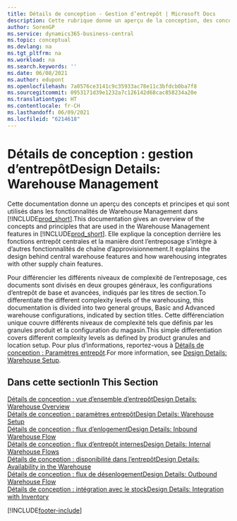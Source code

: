 ```yaml
---
title: Détails de conception - Gestion d’entrepôt | Microsoft Docs
description: Cette rubrique donne un aperçu de la conception, des concepts et des principes associés aux fonctionnalités de gestion d’entrepôt dans Business Central.
author: SorenGP
ms.service: dynamics365-business-central
ms.topic: conceptual
ms.devlang: na
ms.tgt_pltfrm: na
ms.workload: na
ms.search.keywords: ''
ms.date: 06/08/2021
ms.author: edupont
ms.openlocfilehash: 7a0576ce3141c9c35933ac78e11c3bfdcb0ba7f8
ms.sourcegitcommit: 0953171d39e1232a7c126142d68cac858234a20e
ms.translationtype: HT
ms.contentlocale: fr-CH
ms.lasthandoff: 06/09/2021
ms.locfileid: "6214618"
---
```

# <a name="design-details-warehouse-management"></a><span data-ttu-id="eabb5-103">Détails de conception : gestion d’entrepôt</span><span class="sxs-lookup"><span data-stu-id="eabb5-103">Design Details: Warehouse Management</span></span>
<span data-ttu-id="eabb5-104">Cette documentation donne un aperçu des concepts et principes et qui sont utilisés dans les fonctionnalités de Warehouse Management dans [!INCLUDE[prod_short](includes/prod_short.md)].</span><span class="sxs-lookup"><span data-stu-id="eabb5-104">This documentation gives an overview of the concepts and principles that are used in the Warehouse Management features in [!INCLUDE[prod_short](includes/prod_short.md)].</span></span> <span data-ttu-id="eabb5-105">Elle explique la conception derrière les fonctions entrepôt centrales et la manière dont l’entreposage s’intègre à d’autres fonctionnalités de chaîne d’approvisionnement.</span><span class="sxs-lookup"><span data-stu-id="eabb5-105">It explains the design behind central warehouse features and how warehousing integrates with other supply chain features.</span></span>  

<span data-ttu-id="eabb5-106">Pour différencier les différents niveaux de complexité de l’entreposage, ces documents sont divisés en deux groupes généraux, les configurations d’entrepôt de base et avancées, indiqués par les titres de section.</span><span class="sxs-lookup"><span data-stu-id="eabb5-106">To differentiate the different complexity levels of the warehousing, this documentation is divided into two general groups, Basic and Advanced warehouse configurations, indicated by section titles.</span></span> <span data-ttu-id="eabb5-107">Cette différenciation unique couvre différents niveaux de complexité tels que définis par les granules produit et la configuration du magasin.</span><span class="sxs-lookup"><span data-stu-id="eabb5-107">This simple differentiation covers different complexity levels as defined by product granules and location setup.</span></span> <span data-ttu-id="eabb5-108">Pour plus d’informations, reportez\-vous à [Détails de conception : Paramètres entrepôt](design-details-warehouse-setup.md).</span><span class="sxs-lookup"><span data-stu-id="eabb5-108">For more information, see [Design Details: Warehouse Setup](design-details-warehouse-setup.md).</span></span>  

## <a name="in-this-section"></a><span data-ttu-id="eabb5-109">Dans cette section</span><span class="sxs-lookup"><span data-stu-id="eabb5-109">In This Section</span></span>  
[<span data-ttu-id="eabb5-110">Détails de conception : vue d’ensemble d’entrepôt</span><span class="sxs-lookup"><span data-stu-id="eabb5-110">Design Details: Warehouse Overview</span></span>](design-details-warehouse-overview.md)  
[<span data-ttu-id="eabb5-111">Détails de conception : paramètres entrepôt</span><span class="sxs-lookup"><span data-stu-id="eabb5-111">Design Details: Warehouse Setup</span></span>](design-details-warehouse-setup.md)  
[<span data-ttu-id="eabb5-112">Détails de conception : flux d’enlogement</span><span class="sxs-lookup"><span data-stu-id="eabb5-112">Design Details: Inbound Warehouse Flow</span></span>](design-details-inbound-warehouse-flow.md)  
[<span data-ttu-id="eabb5-113">Détails de conception : flux d’entrepôt internes</span><span class="sxs-lookup"><span data-stu-id="eabb5-113">Design Details: Internal Warehouse Flows</span></span>](design-details-internal-warehouse-flows.md)  
[<span data-ttu-id="eabb5-114">Détails de conception : disponibilité dans l’entrepôt</span><span class="sxs-lookup"><span data-stu-id="eabb5-114">Design Details: Availability in the Warehouse</span></span>](design-details-availability-in-the-warehouse.md)  
[<span data-ttu-id="eabb5-115">Détails de conception : flux de désenlogement</span><span class="sxs-lookup"><span data-stu-id="eabb5-115">Design Details: Outbound Warehouse Flow</span></span>](design-details-outbound-warehouse-flow.md)  
[<span data-ttu-id="eabb5-116">Détails de conception : intégration avec le stock</span><span class="sxs-lookup"><span data-stu-id="eabb5-116">Design Details: Integration with Inventory</span></span>](design-details-integration-with-inventory.md)


[!INCLUDE[footer-include](includes/footer-banner.md)]